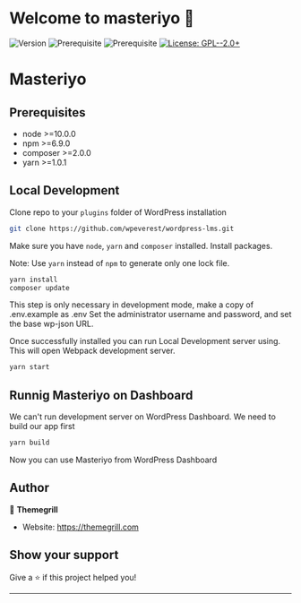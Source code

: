 # Welcome to masteriyo 👋

![Version](https://img.shields.io/badge/version-0.1.0-blue.svg?cacheSeconds=2592000)
![Prerequisite](https://img.shields.io/badge/node-%3E%3D10.0.0-blue.svg)
![Prerequisite](https://img.shields.io/badge/npm-%3E%3D6.9.0-blue.svg)
[![License: GPL--2.0+](https://img.shields.io/badge/License-GPL--2.0+-yellow.svg)](#)

# Masteriyo

## Prerequisites

- node >=10.0.0
- npm >=6.9.0
- composer >=2.0.0
- yarn >=1.0.1

## Local Development

Clone repo to your `plugins` folder of WordPress installation

```sh
git clone https://github.com/wpeverest/wordpress-lms.git
```

Make sure you have `node`, `yarn` and `composer` installed. Install packages.

Note: Use `yarn` instead of `npm` to generate only one lock file.

```sh
yarn install
composer update
```

This step is only necessary in development mode, make a copy of .env.example as .env
Set the administrator username and password, and set the base wp-json URL.

Once successfully installed you can run Local Development server using. This will open Webpack development server.

```sh
yarn start
```

## Runnig Masteriyo on Dashboard

We can't run development server on WordPress Dashboard. We need to build our app first

```sh
yarn build
```

Now you can use Masteriyo from WordPress Dashboard

## Author

👤 **Themegrill**

- Website: https://themegrill.com

## Show your support

Give a ⭐️ if this project helped you!

---
